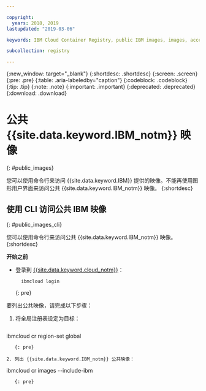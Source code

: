 ```yaml
---

copyright:
  years: 2018, 2019
lastupdated: "2019-03-06"

keywords: IBM Cloud Container Registry, public IBM images, images, accessing images,

subcollection: registry

---
```


{:new_window: target="_blank"}
{:shortdesc: .shortdesc}
{:screen: .screen}
{:pre: .pre}
{:table: .aria-labeledby="caption"}
{:codeblock: .codeblock}
{:tip: .tip}
{:note: .note}
{:important: .important}
{:deprecated: .deprecated}
{:download: .download}

# 公共 {{site.data.keyword.IBM_notm}} 映像
{: #public_images}

您可以使用命令行来访问 {{site.data.keyword.IBM}} 提供的映像。不能再使用图形用户界面来访问公共 {{site.data.keyword.IBM_notm}} 映像。
{:shortdesc}

## 使用 CLI 访问公共 IBM 映像
{: #public_images_cli}

您可以使用命令行来访问公共 {{site.data.keyword.IBM_notm}} 映像。
{:shortdesc}

**开始之前**

- 登录到 [{{site.data.keyword.cloud_notm}}](/docs/cli/reference/ibmcloud?topic=cloud-cli-ibmcloud_cli#ibmcloud_login)：

  ```
    ibmcloud login
    ```
  {: pre}

要列出公共映像，请完成以下步骤：

1. 将全局注册表设定为目标：

   ```
ibmcloud cr region-set global
```
   {: pre}

2. 列出 {{site.data.keyword.IBM_notm}} 公共映像：

   ```
ibmcloud cr images --include-ibm
```
   {: pre}

